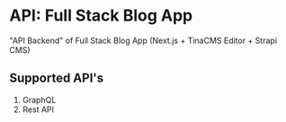 # API: Full Stack Blog App

"API Backend" of Full Stack Blog App (Next.js + TinaCMS Editor + Strapi CMS)

## Supported API's

1. GraphQL
2. Rest API
